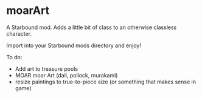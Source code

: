 # moarArt
A Starbound mod.
Adds a little bit of class to an otherwise classless character.

Import into your Starbound mods directory and enjoy!

To do:
  - Add art to treasure pools
  - MOAR moar Art (dali, pollock, murakami)
  - resize paintings to true-to-piece size (or something that makes sense in game)
